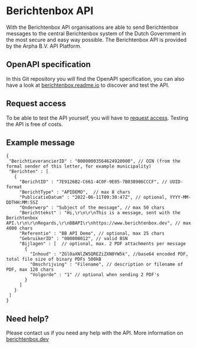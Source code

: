 # Berichtenbox API

With the Berichtenbox API organisations are able to send Berichtenbox messages to the central Berichtenbox system of the Dutch Government in the most secure and easy way possible. The Berichtenbox API is provided by the Arpha B.V. API Platform.

## OpenAPI specification

In this Git repository you will find the OpenAPI specification, you can also have a look at [berichtenbox.readme.io](https://berichtenbox.readme.io/) to discover and test the API.

## Request access

To be able to test the API yourself, you will have to [request access](https://www.berichtenbox.dev/testen/). Testing the API is free of costs.

## Example message

```
{
 "BerichtLeverancierID" : "00000003564624920000", // OIN (from the formal sender of this letter, for example municipality)
 "Berichten" : [
   {
     "BerichtID" : "7E9126B2-C661-4C0F-9E05-7B038906CCCF", // UUID-format
     "BerichtType" : "APIDEMO",  // max 8 chars
     "PublicatieDatum" : "2022-06-11T09:30:47Z", // optional, YYYY-MM-DDTHH:MM:SSZ
     "Onderwerp" : "Subject of the message", // max 50 chars
     "Berichttekst" : "Hi,\r\n\r\nThis is a message, sent with the Berichtenbox API.\r\n\r\nRegards,\r\nBBAPI\r\nhttps://www.berichtenbox.dev", // max 4000 chars
     "Referentie" : "BB API Demo", // optional, max 25 chars
     "GebruikerID" : "000000012", // valid BSN
     "Bijlagen" : [  // optional, max. 2 PDF attachments per message
       {
         "Inhoud" : "ZGl0aXNlZW5QREZiZXN0YW5k", //base64 encoded PDF, total file size of binary PDFs 500kB
         "Omschrijving" : "Filename", // description or filename of PDF, max 128 chars
         "Volgorde" : "1" // optional when sending 2 PDF's
       }
     ]
   }
 ]
}
```

## Need help?

Please contact us if you need any help with the API.
More information on [berichtenbox.dev](https://www.berichtenbox.dev/)
